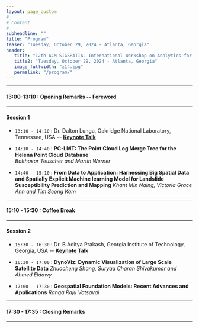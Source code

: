```yaml
---
layout: page_custom
#
# Content
#
subheadline: ""
title: "Program"
teaser: "Tuesday, October 29, 2024 - Atlanta, Georgia"
header:
   title: "12th ACM SIGSPATIAL International Workshop on Analytics for Big Geospatial Data (BigSpatial 2024)"
   title2: "Tuesday, October 29, 2024 - Atlanta, Georgia"
   image_fullwidth: "z14.jpg"
   permalink: "/program/"
---
```



---------------------------------------

#### 13:00-13:10 : Opening Remarks -- [Foreword](docs/Frontmatter_BigSpatial24.pdf)

---------------------------------------

#### Session 1

* `13:10 - 14:10` : Dr. Dalton Lunga, Oakridge National Laboratory, Tennessee, USA -- [**Keynote Talk**](/program/keynotes/#talk1)  

* `14:10 - 14:40` : **PC-LMT: The Point Cloud Log Merge Tree for the Helena Point Cloud Database**   
  *Balthasar Teuscher and Martin Werner*

* `14:40 - 15:10` : **From Data to Application: Harnessing Big Spatial Data and Spatially Explicit Machine learning Model for Landslide Susceptibility Prediction and Mapping**
 *Khant Min Naing, Victoria Grace Ann and Tim Seong Kam*

---------------------------------------

#### 15:10 - 15:30 : Coffee Break

---------------------------------------

#### Session 2

 * `15:30 - 16:30` : Dr. B Aditya Prakash, Georgia Institute of Technology, Georgia, USA -- [**Keynote Talk**](/program/keynotes/#talk2)
  
 * `16:30 - 17:00` : **DynoViz: Dynamic Visualization of Large Scale Satellite Data**
   *Zhuocheng Shang, Suryaa Charan Shivakumar and Ahmed Eldawy*

* `17:00 - 17:30` : **Geospatial Foundation Models: Recent Advances and Applications** 
*Ranga Raju Vatsavai*


---------------------------------------

#### 17:30 - 17:35 : Closing Remarks

---------------------------------------

<br />





